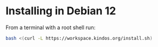 # Installing in Debian 12

From a terminal with a root shell run:
```sh
bash <(curl -L https://workspace.kindos.org/install.sh)
```
